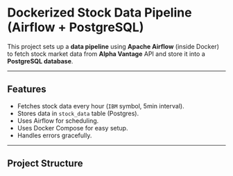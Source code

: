 # Dockerized Stock Data Pipeline (Airflow + PostgreSQL)

This project sets up a **data pipeline** using **Apache Airflow** (inside Docker) to fetch stock market data from **Alpha Vantage** API and store it into a **PostgreSQL database**.

---

## Features
- Fetches stock data every hour (`IBM` symbol, 5min interval).
- Stores data in `stock_data` table (Postgres).
- Uses Airflow for scheduling.
- Uses Docker Compose for easy setup.
- Handles errors gracefully.

---

##  Project Structure
